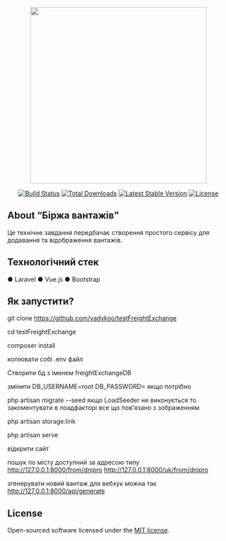 <p align="center"><img src="https://res.cloudinary.com/dtfbvvkyp/image/upload/v1566331377/laravel-logolockup-cmyk-red.svg" width="400"></p>

<p align="center">
<a href="https://travis-ci.org/laravel/framework"><img src="https://travis-ci.org/laravel/framework.svg" alt="Build Status"></a>
<a href="https://packagist.org/packages/laravel/framework"><img src="https://poser.pugx.org/laravel/framework/d/total.svg" alt="Total Downloads"></a>
<a href="https://packagist.org/packages/laravel/framework"><img src="https://poser.pugx.org/laravel/framework/v/stable.svg" alt="Latest Stable Version"></a>
<a href="https://packagist.org/packages/laravel/framework"><img src="https://poser.pugx.org/laravel/framework/license.svg" alt="License"></a>
</p>

## About “Біржа вантажів”

Це технічне завдання передбачає створення простого сервісу для додавання та
відображення вантажів.

## Технологічний стек

 ● Laravel
 ● Vue.js
 ● Bootstrap

## Як запустити?

git clone https://github.com/vadykoo/testFreightExchange

cd testFreightExchange

composer install

копіювати собі .env файл

Створити бд з іменем freightExchangeDB

змінити 
DB_USERNAME=root
        DB_PASSWORD=
        якщо потрібно

php artisan migrate --seed
якщо LoadSeeder не виконується то закоментувати в лоадфакторі все що пов'язано з зображенням

php artisan storage:link

php artisan serve

відкрити сайт

пошук по місту доступний за адресою типу
http://127.0.0.1:8000/from/dnipro
http://127.0.0.1:8000/uk/from/dnipro

згенерувати новий вантаж для вебхук можна так
http://127.0.0.1:8000/api/generate

## License

Open-sourced software licensed under the [MIT license](https://opensource.org/licenses/MIT).

